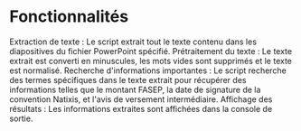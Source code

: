 # Fonctionnalités 
Extraction de texte : Le script extrait tout le texte contenu dans les diapositives du fichier PowerPoint spécifié.
Prétraitement du texte : Le texte extrait est converti en minuscules, les mots vides sont supprimés et le texte est normalisé.
Recherche d'informations importantes : Le script recherche des termes spécifiques dans le texte extrait pour récupérer des informations telles que le montant FASEP, la date de signature de la convention Natixis, et l'avis de versement intermédiaire.
Affichage des résultats : Les informations extraites sont affichées dans la console de sortie.
